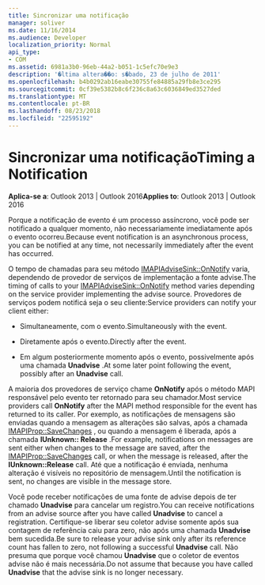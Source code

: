 ```yaml
---
title: Sincronizar uma notificação
manager: soliver
ms.date: 11/16/2014
ms.audience: Developer
localization_priority: Normal
api_type:
- COM
ms.assetid: 6981a3b0-96eb-44a2-b051-1c5efc70e9e3
description: '�ltima altera��o: s�bado, 23 de julho de 2011'
ms.openlocfilehash: b4b0292ab16eabe30755fe84885a29fb8e3ce295
ms.sourcegitcommit: 0cf39e5382b8c6f236c8a63c6036849ed3527ded
ms.translationtype: MT
ms.contentlocale: pt-BR
ms.lasthandoff: 08/23/2018
ms.locfileid: "22595192"
---
```

# <a name="timing-a-notification"></a><span data-ttu-id="b1773-103">Sincronizar uma notificação</span><span class="sxs-lookup"><span data-stu-id="b1773-103">Timing a Notification</span></span>

  
  
<span data-ttu-id="b1773-104">**Aplica-se a**: Outlook 2013 | Outlook 2016</span><span class="sxs-lookup"><span data-stu-id="b1773-104">**Applies to**: Outlook 2013 | Outlook 2016</span></span> 
  
<span data-ttu-id="b1773-105">Porque a notificação de evento é um processo assíncrono, você pode ser notificado a qualquer momento, não necessariamente imediatamente após o evento ocorreu.</span><span class="sxs-lookup"><span data-stu-id="b1773-105">Because event notification is an asynchronous process, you can be notified at any time, not necessarily immediately after the event has occurred.</span></span>
  
 <span data-ttu-id="b1773-106">O tempo de chamadas para seu método [IMAPIAdviseSink::OnNotify](imapiadvisesink-onnotify.md) varia, dependendo de provedor de serviços de implementação a fonte advise.</span><span class="sxs-lookup"><span data-stu-id="b1773-106">The timing of calls to your [IMAPIAdviseSink::OnNotify](imapiadvisesink-onnotify.md) method varies depending on the service provider implementing the advise source.</span></span> <span data-ttu-id="b1773-107">Provedores de serviços podem notificá seja o seu cliente:</span><span class="sxs-lookup"><span data-stu-id="b1773-107">Service providers can notify your client either:</span></span> 
  
- <span data-ttu-id="b1773-108">Simultaneamente, com o evento.</span><span class="sxs-lookup"><span data-stu-id="b1773-108">Simultaneously with the event.</span></span>
    
- <span data-ttu-id="b1773-109">Diretamente após o evento.</span><span class="sxs-lookup"><span data-stu-id="b1773-109">Directly after the event.</span></span>
    
- <span data-ttu-id="b1773-110">Em algum posteriormente momento após o evento, possivelmente após uma chamada **Unadvise** .</span><span class="sxs-lookup"><span data-stu-id="b1773-110">At some later point following the event, possibly after an **Unadvise** call.</span></span> 
    
<span data-ttu-id="b1773-111">A maioria dos provedores de serviço chame **OnNotify** após o método MAPI responsável pelo evento ter retornado para seu chamador.</span><span class="sxs-lookup"><span data-stu-id="b1773-111">Most service providers call **OnNotify** after the MAPI method responsible for the event has returned to its caller.</span></span> <span data-ttu-id="b1773-112">Por exemplo, as notificações de mensagens são enviadas quando a mensagem as alterações são salvas, após a chamada [IMAPIProp::SaveChanges](imapiprop-savechanges.md) , ou quando a mensagem é liberada, após a chamada **IUnknown:: Release** .</span><span class="sxs-lookup"><span data-stu-id="b1773-112">For example, notifications on messages are sent either when changes to the message are saved, after the [IMAPIProp::SaveChanges](imapiprop-savechanges.md) call, or when the message is released, after the **IUnknown::Release** call.</span></span> <span data-ttu-id="b1773-113">Até que a notificação é enviada, nenhuma alteração é visíveis no repositório de mensagem.</span><span class="sxs-lookup"><span data-stu-id="b1773-113">Until the notification is sent, no changes are visible in the message store.</span></span> 
  
<span data-ttu-id="b1773-114">Você pode receber notificações de uma fonte de advise depois de ter chamado **Unadvise** para cancelar um registro.</span><span class="sxs-lookup"><span data-stu-id="b1773-114">You can receive notifications from an advise source after you have called **Unadvise** to cancel a registration.</span></span> <span data-ttu-id="b1773-115">Certifique-se liberar seu coletor advise somente após sua contagem de referência caiu para zero, não após uma chamada **Unadvise** bem sucedida.</span><span class="sxs-lookup"><span data-stu-id="b1773-115">Be sure to release your advise sink only after its reference count has fallen to zero, not following a successful **Unadvise** call.</span></span> <span data-ttu-id="b1773-116">Não presuma que porque você chamou **Unadvise** que o coletor de eventos advise não é mais necessária.</span><span class="sxs-lookup"><span data-stu-id="b1773-116">Do not assume that because you have called **Unadvise** that the advise sink is no longer necessary.</span></span> 
  

